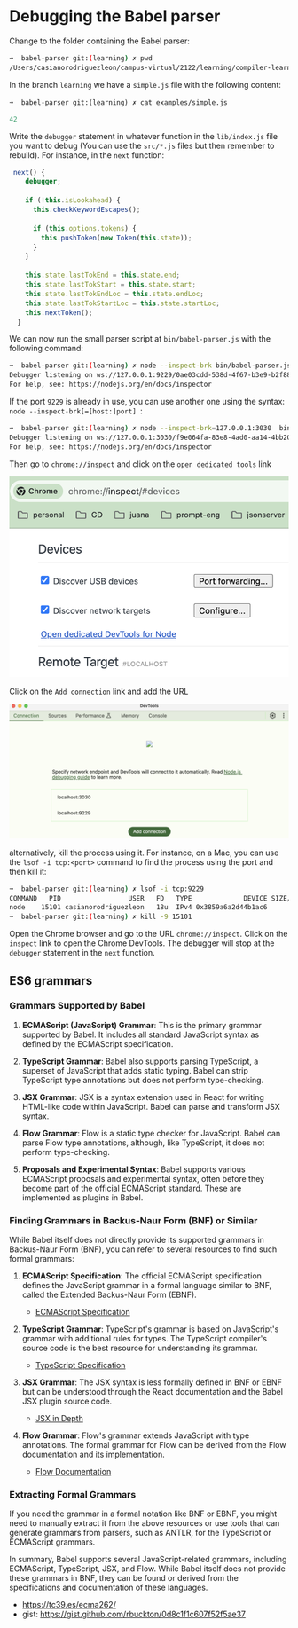 # Debugging the Babel parser

Change to the folder containing the Babel parser:

```sh
➜  babel-parser git:(learning) ✗ pwd
/Users/casianorodriguezleon/campus-virtual/2122/learning/compiler-learning/babel-tanhauhau/packages/babel-parser
```

In the branch `learning` we have a `simple.js` file with the following content:

`➜  babel-parser git:(learning) ✗ cat examples/simple.js`
```js 
42
```

Write the `debugger` statement in whatever function in the `lib/index.js` file 
you want to debug (You can use the `src/*.js` files but then remember to rebuild). For instance, in the `next` function:

```js
 next() {
    debugger;

    if (!this.isLookahead) {
      this.checkKeywordEscapes();

      if (this.options.tokens) {
        this.pushToken(new Token(this.state));
      }
    }

    this.state.lastTokEnd = this.state.end;
    this.state.lastTokStart = this.state.start;
    this.state.lastTokEndLoc = this.state.endLoc;
    this.state.lastTokStartLoc = this.state.startLoc;
    this.nextToken();
  }
```

We can now run the small parser script at `bin/babel-parser.js` with the following command:

```sh
➜  babel-parser git:(learning) ✗ node --inspect-brk bin/babel-parser.js examples/simple.js
Debugger listening on ws://127.0.0.1:9229/0ae03cdd-538d-4f67-b3e9-b2f88b0b3c0f
For help, see: https://nodejs.org/en/docs/inspector
```

If the port `9229` is already in use, you can use another one using the syntax:
`node --inspect-brk[=[host:]port] `:

```sh
➜  babel-parser git:(learning) ✗ node --inspect-brk=127.0.0.1:3030  bin/babel-parser.js examples/simple.js
Debugger listening on ws://127.0.0.1:3030/f9e064fa-83e8-4ad0-aa14-4bb20aa6e883
For help, see: https://nodejs.org/en/docs/inspector
```

Then go to `chrome://inspect` and click on the `open dedicated tools` link

![/images/chrome-debugger-open-dedicated-tools-for-node.png](/images/chrome-debugger-open-dedicated-tools-for-node.png)

Click on the `Add connection` link and add the URL 

![/images/chrome-debugger-adding-a-connection.png](/images/chrome-debugger-adding-a-connection.png)

alternatively, kill the process using it.
For instance, on a Mac, you can use the `lsof -i tcp:<port>` command to find the process using the port and then kill it:

```sh
➜  babel-parser git:(learning) ✗ lsof -i tcp:9229
COMMAND   PID                 USER   FD   TYPE             DEVICE SIZE/OFF NODE NAME
node    15101 casianorodriguezleon   18u  IPv4 0x3859a6a2d44b1ac6      0t0  TCP localhost:9229 (LISTEN)
➜  babel-parser git:(learning) ✗ kill -9 15101
```

Open the Chrome browser and go to the URL `chrome://inspect`. Click on the `inspect` link to open the Chrome DevTools. The debugger will stop at the `debugger` statement in the `next` function.

## ES6 grammars

### Grammars Supported by Babel

1. **ECMAScript (JavaScript) Grammar**: This is the primary grammar supported by Babel. It includes all standard JavaScript syntax as defined by the ECMAScript specification.

2. **TypeScript Grammar**: Babel also supports parsing TypeScript, a superset of JavaScript that adds static typing. Babel can strip TypeScript type annotations but does not perform type-checking.

3. **JSX Grammar**: JSX is a syntax extension used in React for writing HTML-like code within JavaScript. Babel can parse and transform JSX syntax.

4. **Flow Grammar**: Flow is a static type checker for JavaScript. Babel can parse Flow type annotations, although, like TypeScript, it does not perform type-checking.

5. **Proposals and Experimental Syntax**: Babel supports various ECMAScript proposals and experimental syntax, often before they become part of the official ECMAScript standard. These are implemented as plugins in Babel.

### Finding Grammars in Backus-Naur Form (BNF) or Similar

While Babel itself does not directly provide its supported grammars in Backus-Naur Form (BNF), you can refer to several resources to find such formal grammars:

1. **ECMAScript Specification**: The official ECMAScript specification defines the JavaScript grammar in a formal language similar to BNF, called the Extended Backus-Naur Form (EBNF).
   - [ECMAScript Specification](https://tc39.es/ecma262/)

2. **TypeScript Grammar**: TypeScript's grammar is based on JavaScript's grammar with additional rules for types. The TypeScript compiler's source code is the best resource for understanding its grammar.
   - [TypeScript Specification](https://github.com/microsoft/TypeScript)

3. **JSX Grammar**: The JSX syntax is less formally defined in BNF or EBNF but can be understood through the React documentation and the Babel JSX plugin source code.
   - [JSX in Depth](https://reactjs.org/docs/jsx-in-depth.html)

4. **Flow Grammar**: Flow's grammar extends JavaScript with type annotations. The formal grammar for Flow can be derived from the Flow documentation and its implementation.
   - [Flow Documentation](https://flow.org/en/docs/)

### Extracting Formal Grammars
If you need the grammar in a formal notation like BNF or EBNF, you might need to manually extract it from the above resources or use tools that can generate grammars from parsers, such as ANTLR, for the TypeScript or ECMAScript grammars.

In summary, Babel supports several JavaScript-related grammars, including ECMAScript, TypeScript, JSX, and Flow. While Babel itself does not provide these grammars in BNF, they can be found or derived from the specifications and documentation of these languages.


- https://tc39.es/ecma262/
- gist: https://gist.github.com/rbuckton/0d8c1f1c607f52f5ae37
